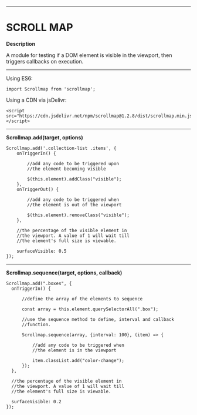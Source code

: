 ******************************************** 
# SCROLL MAP

**Description**

A module for testing if a DOM element is visible in the viewport, then triggers callbacks on execution.

********************************************

Using ES6: 

	import Scrollmap from 'scrollmap';

Using a CDN via jsDelivr:

	<script src="https://cdn.jsdelivr.net/npm/scrollmap@1.2.8/dist/scrollmap.min.js"></script>

********************************************

**Scrollmap.add(target, options)**

	Scrollmap.add('.collection-list .items', {
	    onTriggerIn() {

	    	//add any code to be triggered upon
	    	//the element becoming visible

	        $(this.element).addClass("visible");
	    },
	    onTriggerOut() {

	    	//add any code to be triggered when
	    	//the element is out of the viewport

	    	$(this.element).removeClass("visible");
	    },

	   	//the percentage of the visible element in
	   	//the viewport. A value of 1 will wait till
	   	//the element's full size is viewable.

	    surfaceVisible: 0.5
	});
	
********************************************

**Scrollmap.sequence(target, options, callback)**
		
	Scrollmap.add(".boxes", {
	  onTriggerIn() {

	  	  //define the array of the elements to sequence

	      const array = this.element.querySelectorAll(".box");
		  
		  //use the sequence method to define, interval and callback
		  //function.

	      Scrollmap.sequence(array, {interval: 100}, (item) => {

	    	  //add any code to be triggered when
	    	  //the element is in the viewport

	          item.classList.add("color-change");
	      });
	  },

	  //the percentage of the visible element in
	  //the viewport. A value of 1 will wait till
	  //the element's full size is viewable.

	  surfaceVisible: 0.2
	});